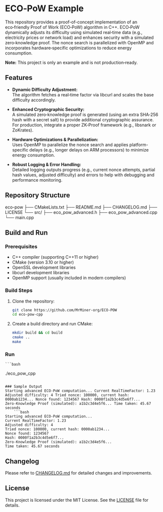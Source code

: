 # ECO‑PoW Example

This repository provides a proof-of-concept implementation of an eco‑friendly Proof of Work (ECO‑PoW) algorithm in C++. ECO‑PoW dynamically adjusts its difficulty using simulated real‑time data (e.g., electricity prices or network load) and enhances security with a simulated zero‑knowledge proof. The nonce search is parallelized with OpenMP and incorporates hardware‑specific optimizations to reduce energy consumption.

**Note:** This project is only an example and is not production‑ready.

## Features

- **Dynamic Difficulty Adjustment:**  
  The algorithm fetches a real‑time factor via libcurl and scales the base difficulty accordingly.

- **Enhanced Cryptographic Security:**  
  A simulated zero‑knowledge proof is generated (using an extra SHA‑256 hash with a secret salt) to provide additional cryptographic assurance. For production, integrate a proper ZK‑Proof framework (e.g., libsnark or ZoKrates).

- **Hardware Optimizations & Parallelization:**  
  Uses OpenMP to parallelize the nonce search and applies platform-specific delays (e.g., longer delays on ARM processors) to minimize energy consumption.

- **Robust Logging & Error Handling:**  
  Detailed logging outputs progress (e.g., current nonce attempts, partial hash values, adjusted difficulty) and errors to help with debugging and performance monitoring.

## Repository Structure

eco-pow 
├── CMakeLists.txt 
├── README.md 
├── CHANGELOG.md 
├── LICENSE 
└── src/ 
├── eco_pow_advanced.h 
├── eco_pow_advanced.cpp 
└── main.cpp


## Build and Run

### Prerequisites
- C++ compiler (supporting C++11 or higher)
- CMake (version 3.10 or higher)
- OpenSSL development libraries
- libcurl development libraries
- OpenMP support (usually included in modern compilers)

### Build Steps

1. Clone the repository:
   ```bash
   git clone https://github.com/MrMiner-org/ECO-POW
   cd eco-pow-cpp
   ```
   
2. Create a build directory and run CMake:
	```bash
	mkdir build && cd build
	cmake ..
	make
	```
	
### Run
	```bash
./eco_pow_cpp
```

### Sample Output
Starting advanced ECO‑PoW computation... Current RealTimeFactor: 1.23 Adjusted difficulty: 4 Tried nonce: 100000, current hash: 0000ab1234... Nonce found: 1234567 Hash: 0000f1a2b3c4d5e6f7... Zero‑Knowledge Proof (simulated): a1b2c3d4e5f6... Time taken: 45.67 seconds
	```bash
Starting advanced ECO‑PoW computation...
Current RealTimeFactor: 1.23
Adjusted difficulty: 4
Tried nonce: 100000, current hash: 0000ab1234...
Nonce found: 1234567
Hash: 0000f1a2b3c4d5e6f7...
Zero‑Knowledge Proof (simulated): a1b2c3d4e5f6...
Time taken: 45.67 seconds
```


## Changelog

Please refer to [CHANGELOG.md](CHANGELOG.md) for detailed changes and improvements.

## License

This project is licensed under the MIT License. See the [LICENSE](LICENSE) file for details.

